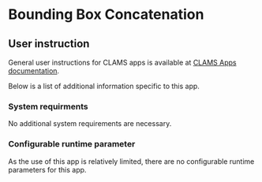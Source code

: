 # Bounding Box Concatenation

## User instruction

General user instructions for CLAMS apps is available at [CLAMS Apps documentation](https://apps.clams.ai/clamsapp).

Below is a list of additional information specific to this app.

### System requirments

No additional system requirements are necessary.

### Configurable runtime parameter

As the use of this app is relatively limited, there are no configurable runtime parameters for this app.